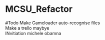 # MCSU_Refactor


#Todo
Make Gameloader auto-recognise files<br>
Make a trello maybye<br>
INvitiation michele obamna<br>